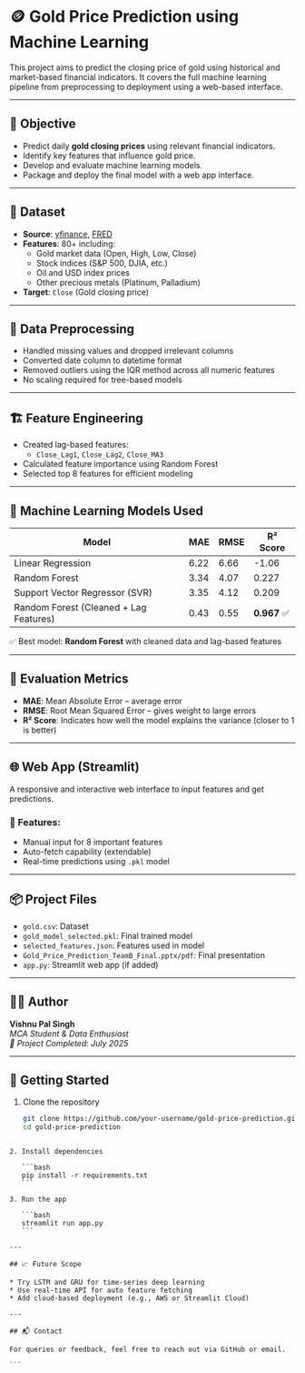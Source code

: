 # 🪙 Gold Price Prediction using Machine Learning

This project aims to predict the closing price of gold using historical and market-based financial indicators. It covers the full machine learning pipeline from preprocessing to deployment using a web-based interface.

---

## 📌 Objective

- Predict daily **gold closing prices** using relevant financial indicators.
- Identify key features that influence gold price.
- Develop and evaluate machine learning models.
- Package and deploy the final model with a web app interface.

---

## 📂 Dataset

- **Source**: [yfinance](https://pypi.org/project/yfinance/), [FRED](https://fred.stlouisfed.org/)
- **Features**: 80+ including:
  - Gold market data (Open, High, Low, Close)
  - Stock indices (S&P 500, DJIA, etc.)
  - Oil and USD index prices
  - Other precious metals (Platinum, Palladium)
- **Target**: `Close` (Gold closing price)

---

## 🧼 Data Preprocessing

- Handled missing values and dropped irrelevant columns
- Converted date column to datetime format
- Removed outliers using the IQR method across all numeric features
- No scaling required for tree-based models

---

## 🏗️ Feature Engineering

- Created lag-based features:
  - `Close_Lag1`, `Close_Lag2`, `Close_MA3`
- Calculated feature importance using Random Forest
- Selected top 8 features for efficient modeling

---

## 🤖 Machine Learning Models Used

| Model               | MAE  | RMSE  | R² Score |
|---------------------|------|-------|----------|
| Linear Regression   | 6.22 | 6.66  | -1.06    |
| Random Forest       | 3.34 | 4.07  | 0.227    |
| Support Vector Regressor (SVR) | 3.35 | 4.12 | 0.209    |
| Random Forest (Cleaned + Lag Features) | 0.43 | 0.55 | **0.967** ✅ |

✅ Best model: **Random Forest** with cleaned data and lag-based features

---

## 🧪 Evaluation Metrics

- **MAE**: Mean Absolute Error – average error
- **RMSE**: Root Mean Squared Error – gives weight to large errors
- **R² Score**: Indicates how well the model explains the variance (closer to 1 is better)

---

## 🌐 Web App (Streamlit)

A responsive and interactive web interface to input features and get predictions.

### 🔢 Features:
- Manual input for 8 important features
- Auto-fetch capability (extendable)
- Real-time predictions using `.pkl` model

---

## 📦 Project Files

- `gold.csv`: Dataset
- `gold_model_selected.pkl`: Final trained model
- `selected_features.json`: Features used in model
- `Gold_Price_Prediction_TeamB_Final.pptx/pdf`: Final presentation
- `app.py`: Streamlit web app (if added)

---

## 👨‍💻 Author

**Vishnu Pal Singh**  
_MCA Student & Data Enthusiast_  
_📅 Project Completed: July 2025_

---

## 🚀 Getting Started

1. Clone the repository  
   ```bash
   git clone https://github.com/your-username/gold-price-prediction.git
   cd gold-price-prediction
````

2. Install dependencies

   ```bash
   pip install -r requirements.txt
   ```

3. Run the app

   ```bash
   streamlit run app.py
   ```

---

## 📈 Future Scope

* Try LSTM and GRU for time-series deep learning
* Use real-time API for auto feature fetching
* Add cloud-based deployment (e.g., AWS or Streamlit Cloud)

---

## 📬 Contact

For queries or feedback, feel free to reach out via GitHub or email.

```
